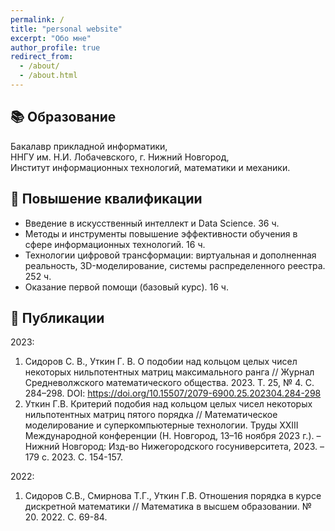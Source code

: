 ```yaml
---
permalink: /
title: "personal website"
excerpt: "Обо мне"
author_profile: true
redirect_from: 
  - /about/
  - /about.html
---
```


## 📚 Образование   

Бакалавр прикладной информатики,  
ННГУ им. Н.И. Лобачевского, г. Нижний Новгород,  
Институт информационных технологий, математики и механики.

## 📕 Повышение квалификации  

+ Введение в искусственный интеллект и Data Science. 36 ч.
+ Методы и инструменты повышение эффективности обучения в сфере информационных технологий. 16 ч.  
+ Технологии цифровой трансформации: виртуальная и дополненная реальность, 3D-моделирование, системы распределенного реестра. 252 ч.  
+ Оказание первой помощи (базовый курс). 16 ч.

## 📖 Публикации  

2023:  
1. Сидоров С. В., Уткин Г. В. О подобии над кольцом целых чисел некоторых нильпотентных матриц максимального ранга // Журнал Средневолжского математического общества. 2023. Т. 25, № 4. С. 284–298. DOI: https://doi.org/10.15507/2079-6900.25.202304.284-298  
2. Уткин Г.В. Критерий подобия над кольцом целых чисел некоторых нильпотентных матриц пятого порядка // Математическое моделирование и суперкомпьютерные технологии. Труды XXIII Международной конференции (Н. Новгород, 13–16 ноября 2023 г.). – Нижний Новгород: Изд-во Нижегородского госуниверситета, 2023. – 179 с. 2023. С. 154-157.

2022:

1. Сидоров С.В., Смирнова Т.Г., Уткин Г.В. Отношения порядка в курсе дискретной математики // Математика в высшем образовании. № 20. 2022. С. 69-84.
